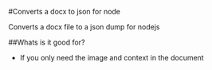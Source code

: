#Converts a docx to json for node

Converts a docx file to a json dump for nodejs

##Whats is it good for?

- If you only need the image and context in the document



